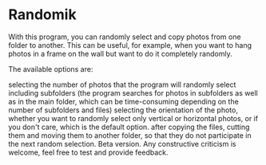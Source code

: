 # Randomik
With this program, you can randomly select and copy photos from one folder to another. This can be useful, for example, when you want to hang photos in a frame on the wall but want to do it completely randomly.

The available options are:

selecting the number of photos that the program will randomly select
including subfolders (the program searches for photos in subfolders as well as in the main folder, which can be time-consuming depending on the number of subfolders and files)
selecting the orientation of the photo, whether you want to randomly select only vertical or horizontal photos, or if you don't care, which is the default option.
after copying the files, cutting them and moving them to another folder, so that they do not participate in the next random selection.
Beta version. Any constructive criticism is welcome, feel free to test and provide feedback.

